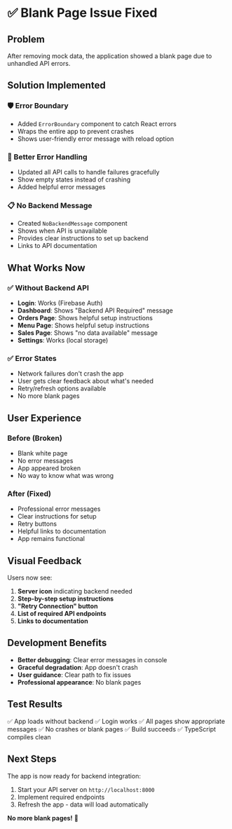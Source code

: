 # ✅ Blank Page Issue Fixed

## Problem
After removing mock data, the application showed a blank page due to unhandled API errors.

## Solution Implemented

### 🛡️ Error Boundary
- Added `ErrorBoundary` component to catch React errors
- Wraps the entire app to prevent crashes
- Shows user-friendly error message with reload option

### 🔄 Better Error Handling
- Updated all API calls to handle failures gracefully
- Show empty states instead of crashing
- Added helpful error messages

### 📋 No Backend Message
- Created `NoBackendMessage` component
- Shows when API is unavailable
- Provides clear instructions to set up backend
- Links to API documentation

## What Works Now

### ✅ Without Backend API
- **Login**: Works (Firebase Auth)
- **Dashboard**: Shows "Backend API Required" message
- **Orders Page**: Shows helpful setup instructions
- **Menu Page**: Shows helpful setup instructions  
- **Sales Page**: Shows "no data available" message
- **Settings**: Works (local storage)

### ✅ Error States
- Network failures don't crash the app
- User gets clear feedback about what's needed
- Retry/refresh options available
- No more blank pages

## User Experience

### Before (Broken)
- Blank white page
- No error messages
- App appeared broken
- No way to know what was wrong

### After (Fixed)
- Professional error messages
- Clear instructions for setup
- Retry buttons
- Helpful links to documentation
- App remains functional

## Visual Feedback

Users now see:
1. **Server icon** indicating backend needed
2. **Step-by-step setup instructions**
3. **"Retry Connection" button**
4. **List of required API endpoints**
5. **Links to documentation**

## Development Benefits

- **Better debugging**: Clear error messages in console
- **Graceful degradation**: App doesn't crash
- **User guidance**: Clear path to fix issues
- **Professional appearance**: No blank pages

## Test Results

✅ App loads without backend
✅ Login works
✅ All pages show appropriate messages
✅ No crashes or blank pages
✅ Build succeeds
✅ TypeScript compiles clean

## Next Steps

The app is now ready for backend integration:
1. Start your API server on `http://localhost:8000`
2. Implement required endpoints
3. Refresh the app - data will load automatically

**No more blank pages!** 🎉